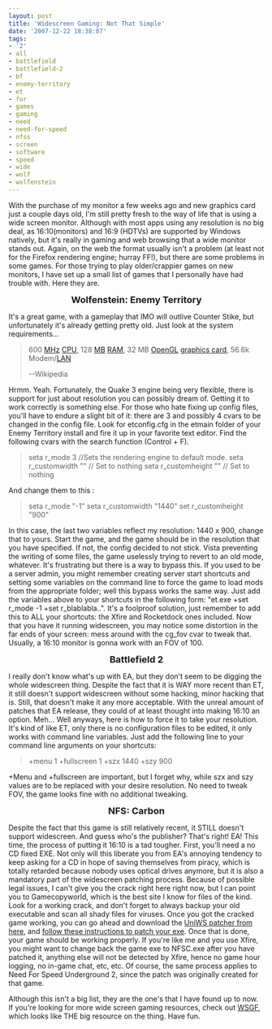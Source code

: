 ```yaml
---
layout: post
title: 'Widescreen Gaming: Not That Simple'
date: '2007-12-22 18:38:07'
tags:
- '2'
- all
- battlefield
- battlefield-2
- bf
- enemy-territory
- et
- for
- games
- gaming
- need
- need-for-speed
- nfss
- screen
- software
- speed
- wide
- wolf
- wolfenstein
---
```


<p align="left">With the purchase of my monitor a few weeks ago and new graphics card just a couple days old, I'm still pretty fresh to the way of life that is using a wide screen monitor. Although with most apps using any resolution is no big deal, as 16:10(monitors) and 16:9 (HDTVs) are supported by Windows natively, but it's really in gaming and web browsing that a wide monitor stands out. Again, on the web the format usually isn't a problem (at least not for the Firefox rendering engine; hurray FF!), but there are some problems in some games. For those trying to play older/crappier games on new monitors, I have set up a small list of games that I personally have had trouble with. Here they are.</p>

<p align="center"><strong> </strong>
<font size="4"><strong>Wolfenstein: Enemy Territory</strong></font>
</p><p align="left">It's a great game, with a gameplay that IMO will outlive Counter Stike, but unfortunately it's already getting pretty old. Just look at the system requirements...</p>

<blockquote>
<p align="left">600 <a href="http://en.wikipedia.org/wiki/Hertz" title="Hertz">MHz</a> <a href="http://en.wikipedia.org/wiki/CPU" title="CPU">CPU</a>, 128 <a href="http://en.wikipedia.org/wiki/Megabyte" title="Megabyte">MB</a> <a href="http://en.wikipedia.org/wiki/Random_access_memory" title="Random access memory">RAM</a>, 32 MB <a href="http://en.wikipedia.org/wiki/OpenGL" title="OpenGL">OpenGL</a> <a href="http://en.wikipedia.org/wiki/Graphics_card" title="Graphics card">graphics card</a>, 56.6k Modem/<a href="http://en.wikipedia.org/wiki/Local_area_network" title="Local area network">LAN</a></p>
<p align="left">--Wikipedia</p>
</blockquote>
<p align="left"> Hrmm. Yeah. Fortunately, the Quake 3 engine being very flexible, there is support for just about resolution you can possibly dream of. Getting it to work correctly is something else. For those who hate fixing up config files, you'll have to endure a slight bit of it: there are 3 and possibly 4 cvars to be changed in the config file. Look for etconfig.cfg in the etmain folder of your Enemy Territory install and fire it up in your favorite text editor.  Find the following cvars with the search function (Control + F).</p>

<blockquote> seta r_mode 3          //Sets the rendering engine to default mode.
seta r_customwidth ""          // Set to nothing
seta r_customheight ""          // Set to nothing</blockquote>
And change them to this :
<blockquote>seta r_mode "-1"
seta r_customwidth "1440"
set r_customheight "900"</blockquote>
In this case, the last two variables reflect my resolution: 1440 x 900, change that to yours. Start the game, and the game should be in the resolution that you have specified. If not, the config decided to not stick. Vista preventing the writing of some files, the game uselessly trying to revert to an old mode, whatever. It's frustrating but there is a way to bypass this. If you used to be a server admin, you might remember creating server start shortcuts and setting some variables on the command line to force the game to load mods from the appropriate folder; well this bypass works the same way. Just add the variables above to your shortcuts in the following form: "et.exe +set r_mode -1 +set r_blablabla..". It's a foolproof solution, just remember to add this to ALL your shortcuts: the Xfire and Rocketdock ones included. Now that you have it running widescreen, you may notice some distortion in the far ends of your screen: mess around with the cg_fov cvar to tweak that. Usually, a 16:10 monitor is gonna work with an FOV of 100.
<font size="4"> </font>
<p align="center"><font size="4"><strong>Battlefield 2 </strong></font></p>
<p align="left">I really don't know what's up with EA, but they don't seem to be digging the whole widescreen thing. Despite the fact that it is WAY more recent than ET, it still doesn't support widescreen without some hacking, minor hacking that is. Still, that doesn't make it any more acceptable. With the unreal amount of patches that EA release, they could of at least thought into making 16:10 an option. Meh... Well anyways, here is how to force it to take your resolution. It's kind of like ET, only there is no configuration files to be edited, it only works with command line variables. Just add the following line to your command line arguments on your shortcuts:</p>

<blockquote>
<p align="left"> +menu 1 +fullscreen 1 +szx 1440 +szy 900</p>
</blockquote>
<p align="left">+Menu and +fullscreen are important, but I forget why, while szx and szy values are to be replaced with your desire resolution. No need to tweak FOV, the game looks fine with no additional tweaking.</p>
<p align="center"><font size="4"><strong>NFS: Carbon</strong></font></p>
<p align="left">Despite the fact that this game is still relatively recent, it STILL doesn't support widescreen. And guess who's the publisher? That's right! EA! This time, the process of putting it 16:10 is a tad tougher. First, you'll need a no CD fixed EXE. Not only will this liberate you from EA's annoying tendency to keep asking for a CD in hope of saving themselves from piracy, which is totally retarded because nobody uses optical drives anymore,  but it is also a mandatory part of the widescreen patching process. Because of possible legal issues, I can't give you the crack right here right now, but I can point you to Gamecopyworld, which is the best site I know for files of the kind. Look for a working crack, and don't forget to always backup your old executable and scan all shady files for viruses. Once you got the cracked game working, you can go ahead and download the <a href="http://www.widescreengamingforum.com/wiki/index.php?title=Downloads#Universal_Widescreen_.28UniWS.29_Patcher">UniWS patcher from here</a>, and <a href="http://www.widescreengamingforum.com/forum/viewtopic.php?p=70341">follow these instructions to patch your exe</a>. Once that is done, your game should be working properly. If you're like me and you use Xfire, you might want to change back the game exe to NFSC.exe after you have patched it, anything else will not be detected by Xfire, hence no game hour logging, no in-game chat, etc, etc. Of course, the same process applies to Need For Speed Underground 2, since the patch was originally created for that game.</p>
<p align="left">Although this isn't a big list, they are the one's that I have found up to now. If you're looking for more wide screen gaming resources, check out <a href="http://www.widescreengamingforum.com/wiki/index.php/Main_Page">WSGF</a>, which looks like THE big resource on the thing. Have fun.</p>